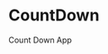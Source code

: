# CountDown
 Count Down App
      
              
                                                                            
                                                                                        
                                                                                              
                                                                                   
                                                                  
                                            
                        
                   
    
 
   
